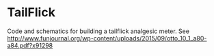 # TailFlick
Code and schematics for building a tailflick analgesic meter.
See http://www.funjournal.org/wp-content/uploads/2015/09/otto_10_1_a80-a84.pdf?x91298
